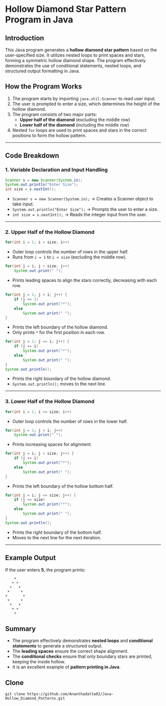 



# Hollow Diamond Star Pattern Program in Java

## Introduction
This Java program generates a **hollow diamond star pattern** based on the user-specified size. It utilizes nested loops to print spaces and stars, forming a symmetric hollow diamond shape. The program effectively demonstrates the use of conditional statements, nested loops, and structured output formatting in Java.

## How the Program Works

1. The program starts by importing `java.util.Scanner` to read user input.
2. The user is prompted to enter a size, which determines the height of the hollow diamond.
3. The program consists of two major parts:
   - **Upper half of the diamond** (excluding the middle row)
   - **Lower half of the diamond** (including the middle row)
4. Nested `for` loops are used to print spaces and stars in the correct positions to form the hollow pattern.

---

## Code Breakdown

### 1. **Variable Declaration and Input Handling**
```java
Scanner s = new Scanner(System.in);
System.out.println("Enter Size");
int size = s.nextInt();
```
- `Scanner s = new Scanner(System.in);` → Creates a Scanner object to take input.
- `System.out.println("Enter Size");` → Prompts the user to enter a size.
- `int size = s.nextInt();` → Reads the integer input from the user.

---

### 2. **Upper Half of the Hollow Diamond**
```java
for(int i = 1; i < size; i++)
```
- Outer loop controls the number of rows in the upper half.
- Runs from `i = 1` to `i < size` (excluding the middle row).

```java
for(int j = i; j < size; j++)
    System.out.print(" ");
```
- Prints leading spaces to align the stars correctly, decreasing with each row.

```java
for(int j = 1; j < i; j++) {
    if (j == 1)
        System.out.print("*");
    else
        System.out.print(" ");
}
```
- Prints the left boundary of the hollow diamond.
- Only prints `*` for the first position in each row.

```java
for(int j = 1; j <= i; j++) {
    if (j == i)
        System.out.print("*");
    else
        System.out.print(" ");
}
System.out.println();
```
- Prints the right boundary of the hollow diamond.
- `System.out.println();` moves to the next line.

---

### 3. **Lower Half of the Hollow Diamond**
```java
for(int i = 1; i <= size; i++)
```
- Outer loop controls the number of rows in the lower half.

```java
for(int j = 1; j < i; j++)
    System.out.print(" ");
```
- Prints increasing spaces for alignment.

```java
for(int j = i; j < size; j++) {
    if (j == i)
        System.out.print("*");
    else
        System.out.print(" ");
}
```
- Prints the left boundary of the hollow bottom half.

```java
for(int j = i; j <= size; j++) {
    if (j == size)
        System.out.print("*");
    else
        System.out.print(" ");
}
System.out.println();
```
- Prints the right boundary of the bottom half.
- Moves to the next line for the next iteration.

---

## Example Output
If the user enters **5**, the program prints:
```
    *
   * *
  *   *
 *     *
*       *
 *     *
  *   *
   * *
    *
```

## Summary
- The program effectively demonstrates **nested loops** and **conditional statements** to generate a structured output.
- The **leading spaces** ensure the correct shape alignment.
- The **conditional checks** ensure that only boundary stars are printed, keeping the inside hollow.
- It is an excellent example of **pattern printing in Java**.

## Clone
```
git clone https://github.com/Ananthadatta02/Java-Hollow_Diamond_Patterns.git
```
